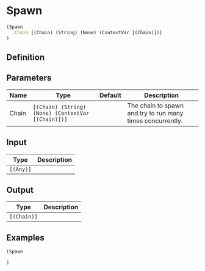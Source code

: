 # Spawn

```clojure
(Spawn
  :Chain [(Chain) (String) (None) (ContextVar [(Chain)])]
)
```

## Definition


## Parameters
| Name | Type | Default | Description |
|------|------|---------|-------------|
| Chain | `[(Chain) (String) (None) (ContextVar [(Chain)])]` |  | The chain to spawn and try to run many times concurrently. |


## Input
| Type | Description |
|------|-------------|
| `[(Any)]` |  |


## Output
| Type | Description |
|------|-------------|
| `[(Chain)]` |  |


## Examples

```clojure
(Spawn

)
```
